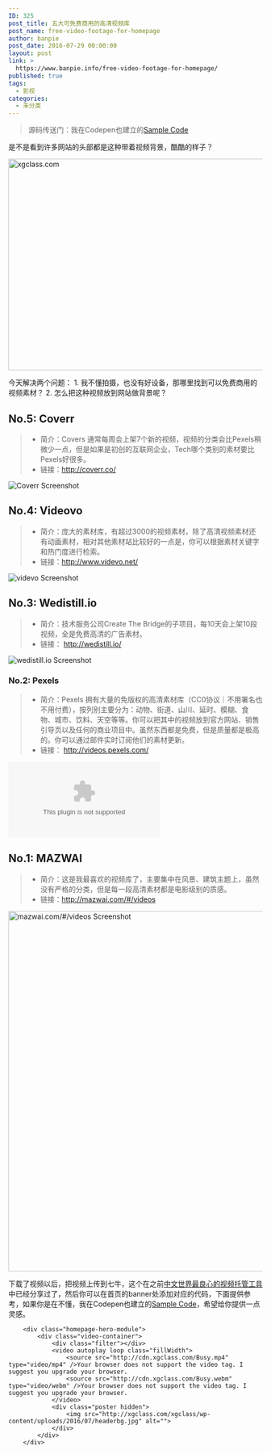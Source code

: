 ```yaml
---
ID: 325
post_title: 五大可免费商用的高清视频库
post_name: free-video-footage-for-homepage
author: banpie
post_date: 2016-07-29 00:00:00
layout: post
link: >
  https://www.banpie.info/free-video-footage-for-homepage/
published: true
tags:
  - 影视
categories:
  - 未分类
---
```

> 源码传送门：我在Codepen也建立的[Sample Code][1]

是不是看到许多网站的头部都是这种带着视频背景，酷酷的样子？

<img class="alignnone size-full wp-image-2072" src="http://www.banpie.info/wp-content/uploads/2019/03/videobg.gif" width="600" height="419" alt="xgclass.com" />

今天解决两个问题： 1. 我不懂拍摄，也没有好设备，那哪里找到可以免费商用的视频素材？ 2. 怎么把这种视频放到网站做背景呢？

## No.5: Coverr

> *   简介：Covers 通常每周会上架7个新的视频，视频的分类会比Pexels稍微少一点，但是如果是初创的互联网企业，Tech哪个类别的素材要比Pexels好很多。
> *   链接：<http://coverr.co/>

![Coverr Screenshot][2]

## No.4: Videovo

> *   简介：庞大的素材库，有超过3000的视频素材，除了高清视频素材还有动画素材，相对其他素材站比较好的一点是，你可以根据素材关键字和热门度进行检索。
> *   链接：<http://www.videvo.net/>

![videvo Screenshot][3]

## No.3: Wedistill.io

> *   简介：技术服务公司Create The Bridge的子项目，每10天会上架10段视频，全是免费高清的广告素材。
> *   链接： <http://wedistill.io/>

![wedistill.io Screenshot][4]

### No.2: Pexels

> *   简介：Pexels 拥有大量的免版权的高清素材库（CC0协议｜不用署名也不用付费），按列别主要分为：动物、街道、山川、延时、模糊、食物、城市、饮料、天空等等。你可以把其中的视频放到官方网站、销售引导页以及任何的商业项目中。虽然东西都是免费，但是质量都是极高的。你可以通过邮件实时订阅他们的素材更新。
> *   链接： <http://videos.pexels.com/>

![videos.pexels.com Screenshot][5]

## No.1: MAZWAI

> *   简介：这是我最喜欢的视频库了，主要集中在风景、建筑主题上，虽然没有严格的分类，但是每一段高清素材都是电影级别的质感。
> *   链接：<http://mazwai.com/#/videos>

<img class="alignnone size-full wp-image-2073" src="http://www.banpie.info/wp-content/uploads/2019/03/mazwai-734x410@2x.jpg" width="1280" height="714" alt="mazwai.com/#/videos Screenshot" />

下载了视频以后，把视频上传到七牛，这个在之前[中文世界最良心的视频托管工具][6]中已经分享过了，然后你可以在首页的banner处添加对应的代码，下面提供参考，如果你是在不懂，我在Codepen也建立的[Sample Code][1]，希望给你提供一点灵感。

        <div class="homepage-hero-module">
            <div class="video-container">
                <div class="filter"></div>
                <video autoplay loop class="fillWidth">
                    <source src="http://cdn.xgclass.com/Busy.mp4" type="video/mp4" />Your browser does not support the video tag. I suggest you upgrade your browser.
                    <source src="http://cdn.xgclass.com/Busy.webm" type="video/webm" />Your browser does not support the video tag. I suggest you upgrade your browser.
                </video>
                <div class="poster hidden">
                    <img src="http://xgclass.com/xgclass/wp-content/uploads/2016/07/headerbg.jpg" alt="">
                </div>
            </div>
        </div>

 [1]: http://codepen.io/devmidai/full/EypjxW/
 [2]: https://s0.wordpress.com/mshots/v1/coverr.co?w=400&h=300
 [3]: https://www.layerthemes.com/wp-content/uploads/2015/09/Videvo.jpg
 [4]: https://s0.wordpress.com/mshots/v1/wedistill.io?w=400&h=300
 [5]: https://s0.wordpress.com/mshots/v1/videos.pexels.com?w=400&h=300
 [6]: http://www.banpie.info/qiniu-cloud-storage
